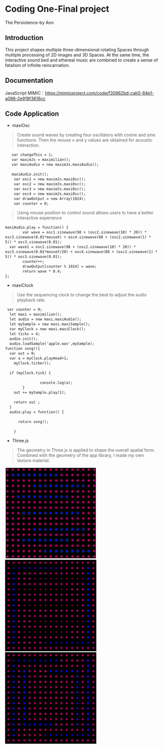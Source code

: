 # Coding One-Final project 
The Persistence-by Ann
## Introduction
This project shapes multiple three-dimensional rotating Spaces through multiple processing of 2D images and 3D Spaces. At the same time, the interactive sound bed and ethereal music are combined to create a sense of fatalism of infinite reincarnation.

## Documentation
JavaScript
MIMIC：https://mimicproject.com/code/f30862bd-cab5-84e1-a098-2e919f3616cc

## Code Application
* maxiOsc
>Create sound waves by creating four oscillators with cosine and sine functions. Then the mouse x and y values are obtained for acoustic interaction.

```
   var changeThis = 1;
   var maximJs = maximilian();
   var maxiAudio = new maximJs.maxiAudio();
   
   maxiAudio.init();
    var osc1 = new maximJs.maxiOsc();
    var osc2 = new maximJs.maxiOsc();
    var osc3 = new maximJs.maxiOsc();
    var osc4 = new maximJs.maxiOsc();
    var drawOutput = new Array(1024);
    var counter = 0;
```
>Using mouse position to control sound allows users to have a better interactive experience
```
maxiAudio.play = function() {
        var wave = osc1.sinewave(98 + (osc2.sinewave(10) * 20)) * osc3.sinewave(0.01*mouseX) + osc4.sinewave(88 + (osc2.sinewave(1) * 5)) * osc3.sinewave(0.01);
  var wave1 = osc1.sinewave(98 + (osc2.sinewave(10) * 20)) * osc3.sinewave(0.01*mouseY/20) + osc4.sinewave(88 + (osc2.sinewave(1) * 5)) * osc3.sinewave(0.01);
        counter++;
        drawOutput[counter % 1024] = wave;
        return wave * 0.4;
};
```


* maxiClock
>Use the sequencing clock to change the beat to adjust the audio playback rate.
```
 var counter = 0;
  let maxi = maximilian();
  let audio = new maxi.maxiAudio();
  let mySample = new maxi.maxiSample();
  var myClock = new maxi.maxiClock();
  let ticks = 4;
  audio.init();
  audio.loadSample('apple.wav',mySample); 
function song(){
  var out = 0;
  var a = myClock.playHead+1;
    myClock.ticker();
  
  if (myClock.tick) {
            
    			console.log(a);
        }
    out += mySample.play(1);
    
    return out ;
  }
  audio.play = function() {

      return song();
       
	}
```

* Three.js 
>The geometry in Three.js is applied to shape the overall spatial form.
Combined with the geometry of the app library, I made my own texture material.

<img src="https://github.com/AnnDkk/Coding1/blob/main/beijing11.png" width="300" height="300">         <img src="https://github.com/AnnDkk/Coding1/blob/main/beijing12.png" width="300" height="300">          <img src="https://github.com/AnnDkk/Coding1/blob/main/beijing123.png" width="300" height="300">





